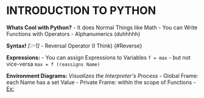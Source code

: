 # INTRODUCTION TO PYTHON # 

**Whats Cool with Python?**
    - It does Normal Things like Math 
    - You can Write Functions with Operators
    - Alphanumerics (duhhhhh)

**Syntax!**
    *[::-1]*
        - Reversal Operator (I Think) {#Reverse}

**Expressions:**
    - You can assign Expressions to Variables `f = max`
        - but not vice-versa `max = f (reassigns Name)`

**Environment Diagrams:**
    *Visualizes the Interpreter's Process*
        - Global Frame: each Name has a set Value
        - Private Frame: within the scope of Functions
        - [Ex: ](https://www.pythontutor.com)